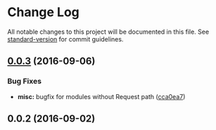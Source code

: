 # Change Log

All notable changes to this project will be documented in this file. See [standard-version](https://github.com/conventional-changelog/standard-version) for commit guidelines.

<a name="0.0.3"></a>
## [0.0.3](https://github.com/DxCx/webpack-istanbul-plugin/compare/v0.0.2...v0.0.3) (2016-09-06)


### Bug Fixes

* **misc:** bugfix for modules without Request path ([cca0ea7](https://github.com/DxCx/webpack-istanbul-plugin/commit/cca0ea7))



<a name="0.0.2"></a>
## 0.0.2 (2016-09-02)
